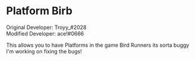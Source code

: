 # Platform Birb
Original Developer: Troyy_#2028                                                                                
Modified Developer: ace!#0666

This allows you to have Platforms in the game Bird Runners its sorta buggy I'm working on fixing the bugs!
